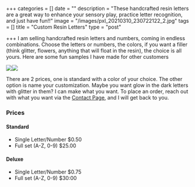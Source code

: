 +++
categories = []
date = ""
description = "These handcrafted resin letters are a great way to enhance your sensory play, practice letter recognition, and just have fun!!"
image = "/images/pxl_20210310_230722122_2.jpg"
tags = []
title = "Custom Resin Letters"
type = "post"

+++
I am selling handcrafted resin letters and numbers, coming in endless combinations. Choose the letters or numbers, the colors, if you want a filler (think glitter, flowers, anything that will float in the resin), the choice is all yours. Here are some fun samples I have made for other customers

![](/images/pxl_20210310_230527881-portrait_2.jpg)![](/images/pxl_20210310_230407339-portrait_2.jpg)

There are 2 prices, one is standard with a color of your choice. The other option is name your customization. Maybe you want glow in the dark letters with glitter in them? I can make what you want. To place an order, reach out with what you want via the [Contact Page](/contact), and I will get back to you.

### Prices

#### Standard

* Single Letter/Number        $0.50
* Full set (A-Z, 0-9)               $25.00

#### Deluxe

* Single Letter/Number        $0.75
* Full set (A-Z, 0-9)               $30:00